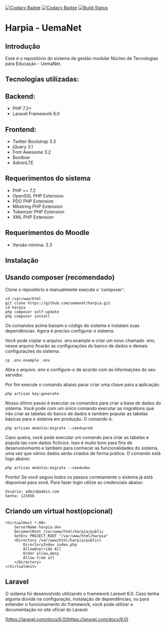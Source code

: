 [![Codacy Badge](https://api.codacy.com/project/badge/Grade/ce02749c9c7e41cdaefd89af3c60c2cb)](https://www.codacy.com/app/willianmanoaraujo/harpia?utm_source=github.com&amp;utm_medium=referral&amp;utm_content=uemanet/harpia&amp;utm_campaign=Badge_Grade) [![Codacy Badge](https://api.codacy.com/project/badge/Coverage/ce02749c9c7e41cdaefd89af3c60c2cb)](https://www.codacy.com/app/willianmanoaraujo/harpia?utm_source=github.com&utm_medium=referral&utm_content=uemanet/harpia&utm_campaign=Badge_Coverage) [![Build Status](https://travis-ci.org/uemanet/harpia.svg?branch=master)](https://travis-ci.org/uemanet/harpia)

Harpia - UemaNet
=======================

Introdução
------------
Esse é o repositório do sistema de gestão modular Núcleo de Tecnologias para Educação - UemaNet.

Tecnologias utilizadas:
-----------------------
Backend:
--------
 * PHP 7.2+
 * Laravel Framework 6.0

Frontend:
---------
 * Twitter Bootstrap 3.3
 * jQuery 3.1
 * Font Awesome 3.2
 * Bootbox
 * AdminLTE

Requerimentos do sistema
------------
 * PHP >= 7.2
 * OpenSSL PHP Extension
 * PDO PHP Extension
 * Mbstring PHP Extension
 * Tokenizer PHP Extension
 * XML PHP Extension

Requerimentos do Moodle
------------
 * Versão mínima: 3.3

Instalação
------------

Usando composer (recomendado)
----------------------------
Clone o repositório e manualmente execute o 'composer':

    cd /var/www/html
    git clone https://github.com/uemanet/harpia.git
    cd harpia
    php composer self-update
    php composer install

Os comandos acima baixam o código do sistema e instalam suas dependências. Agora é preciso configurar o sistema.

Você pode copiar o arquivo .env.example e criar um novo chamado .env, nesse arquivo ficarão as configurações do banco de dados e demais configurações do sistema.

    cp .env.example .env

Abra o arquivo .env e configure-o de acordo com as informações do seu servidor.

Por fim execute o comando abaixo parar criar uma chave para a aplicação:

    php artisan key:generate

Nosso último passo é executar os comandos para criar a base de dados do sistema. Você pode com um único comando executar as migrations que irão criar as tabelas do banco de dados e também popular as tabelas básicas para o sistema em produção. O comando é:

    php artisan modulos:migrate --seed=prod

Caso queira, você pode executar um comando para criar as tabelas e populá-las com dados fictícios. Isso é muito bom para fins de desenvolvimento e também para conhecer as funcionalidades do sistema, uma vez que vários dados serão criados de forma prática. O comando está logo abaixo:

    php artisan modulos:migrate --seed=dev

Pronto! Se você seguiu todos os passos corretamente o sistema já está disponível para você. Para fazer login utilize as credenciais abaixo:

    Usuário: admin@admin.com
    Senha: 123456

Criando um virtual host(opcional)
------------
    <VirtualHost *:80>
        ServerName harpia.dev
        DocumentRoot /var/www/html/harpia/public
        SetEnv PROJECT_ROOT "/var/www/html/harpia"
        <Directory /var/www/html/harpia/public>
            DirectoryIndex index.php
            AllowOverride All
            Order allow,deny
            Allow from all
        </Directory>
    </VirtualHost>

Laravel
------------

O sistema foi desenvolvido utilizando o framework Laravel 6.0. Caso tenha alguma dúvida na configuração, instalação de dependências, ou para entender o funcionamento do framework, você pode utilizar a documentação no site oficial do Laravel.

[https://laravel.com/docs/6.0](https://laravel.com/docs/6.0)
